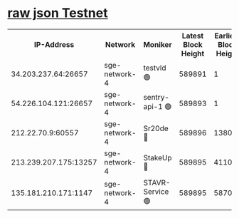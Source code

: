 
[raw json Testnet](https://rpc-check.sget.stavr.tech/sget/rpc-sget-result.json)
=


<table><tr><th>IP-Address</th><th>Network</th><th>Moniker</th><th>Latest Block Height</th><th>Earliest Block Height</th><th>Catching Up</th><th>Tx Index</th><th>Voting Power</th><th>Scan Time</th></tr><tr><td>34.203.237.64:26657</td><td>sge-network-4</td><td>testvld 🟢</td><td>589891</td><td>1</td><td>False</td><td>on</td><td>0</td><td>2023-12-11T04:18:37.737347390UTC</td></tr><tr><td>54.226.104.121:26657</td><td>sge-network-4</td><td>sentry-api-1 🟢</td><td>589893</td><td>1</td><td>False</td><td>on</td><td>0</td><td>2023-12-11T04:18:50.633925127UTC</td></tr><tr><td>212.22.70.9:60557</td><td>sge-network-4</td><td>Sr20de 🔴</td><td>589896</td><td>138001</td><td>False</td><td>on</td><td>99</td><td>2023-12-11T04:19:08.024087514UTC</td></tr><tr><td>213.239.207.175:13257</td><td>sge-network-4</td><td>StakeUp 🔴</td><td>589895</td><td>411001</td><td>False</td><td>off</td><td>100</td><td>2023-12-11T04:18:59.149267622UTC</td></tr><tr><td>135.181.210.171:1147</td><td>sge-network-4</td><td>STAVR-Service 🟢</td><td>589895</td><td>587001</td><td>False</td><td>on</td><td>0</td><td>2023-12-11T04:18:59.493354308UTC</td></tr></table>
